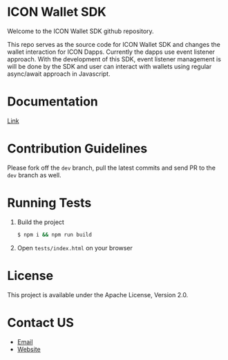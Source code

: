 # ICON Wallet SDK

Welcome to the ICON Wallet SDK github repository.

This repo serves as the source code for ICON Wallet SDK and changes the wallet interaction for ICON Dapps. Currently the dapps use event listener approach. With the development of this SDK, event listener management is will be done by the SDK and user can interact with wallets using regular async/await approach in Javascript.

# Documentation

[Link](/docs/README.md)

# Contribution Guidelines

Please fork off the `dev` branch, pull the latest commits and send PR to the `dev` branch as well.

# Running Tests

1. Build the project

   ```sh
   $ npm i && npm run build
   ```

2. Open `tests/index.html` on your browser

# License

This project is available under the Apache License, Version 2.0.

# Contact US

- [Email](mailto:info@sentinelnode.xyz)
- [Website](https://sentinelnode.xyz)
